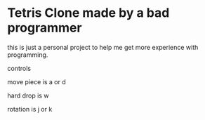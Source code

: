 # Tetris Clone made by a bad programmer

this is just a personal project to help me get more experience with programming.

controls

move piece is a or d

hard drop is w

rotation is j or k
